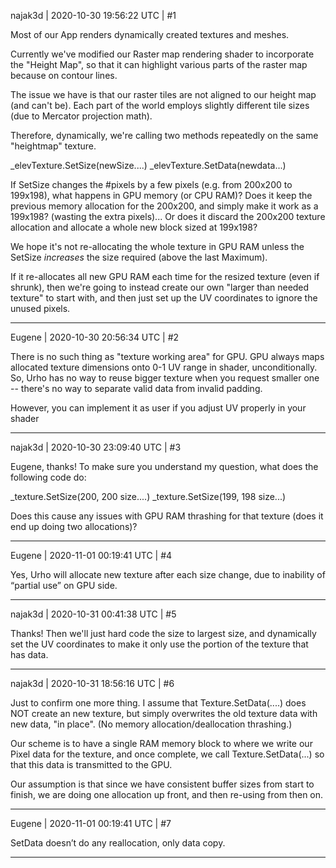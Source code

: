 najak3d | 2020-10-30 19:56:22 UTC | #1

Most of our App renders dynamically created textures and meshes. 

Currently we've modified our Raster map rendering shader to incorporate the "Height Map", so that it can highlight various parts of the raster map because on contour lines.

The issue we have is that our raster tiles are not aligned to our height map (and can't be).  Each part of the world employs slightly different tile sizes (due to Mercator projection math).

Therefore, dynamically, we're calling two methods repeatedly on the same "heightmap" texture.

_elevTexture.SetSize(newSize....)
_elevTexture.SetData(newdata...)

If SetSize changes the #pixels by a few pixels (e.g. from 200x200 to 199x198), what happens in GPU memory (or CPU RAM)?  Does it keep the previous memory allocation for the 200x200, and simply make it work as a 199x198?  (wasting the extra pixels)...   Or does it discard the 200x200 texture allocation and allocate a whole new block sized at 199x198?

We hope it's not re-allocating the whole texture in GPU RAM unless the SetSize *increases* the size required (above the last Maximum).    

If it re-allocates all new GPU RAM each time for the resized texture (even if shrunk), then we're going to instead create our own "larger than needed texture" to start with, and then just set up the UV coordinates to ignore the unused pixels.

-------------------------

Eugene | 2020-10-30 20:56:34 UTC | #2

There is no such thing as "texture working area" for GPU.
GPU always maps allocated texture dimensions onto 0-1 UV range in shader, unconditionally.
So, Urho has no way to reuse bigger texture when you request smaller one -- there's no way to separate valid data from invalid padding.

However, you can implement it as user if you adjust UV properly in your shader

-------------------------

najak3d | 2020-10-30 23:09:40 UTC | #3

Eugene, thanks!  To make sure you understand my question,  what does the following code do:

_texture.SetSize(200, 200 size....)
_texture.SetSize(199, 198 size...)

Does this cause any issues with GPU RAM thrashing for that texture (does it end up doing two allocations)?

-------------------------

Eugene | 2020-11-01 00:19:41 UTC | #4

Yes, Urho will allocate new texture after each size change, due to inability of “partial use” on GPU side.

-------------------------

najak3d | 2020-10-31 00:41:38 UTC | #5

Thanks!   Then we'll just hard code the size to largest size, and dynamically set the UV coordinates to make it only use the portion of the texture that has data.

-------------------------

najak3d | 2020-10-31 18:56:16 UTC | #6

Just to confirm one more thing.   I assume that Texture.SetData(....) does NOT create an new texture, but simply overwrites the old texture data with new data, "in place".  (No memory allocation/deallocation thrashing.)

Our scheme is to have a single RAM memory block to where we write our Pixel data for the texture, and once complete, we call Texture.SetData(...) so that this data is transmitted to the GPU.

Our assumption is that since we have consistent buffer sizes from start to finish, we are doing one allocation up front, and then re-using from then on.

-------------------------

Eugene | 2020-11-01 00:19:41 UTC | #7

SetData doesn’t do any reallocation, only data copy.

-------------------------

